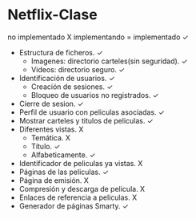 # Netflix-Clase

no implementado   X
implementando     =
implementado      ✓

- Estructura de ficheros. ✓
    - Imagenes: directorio carteles(sin seguridad). ✓
    - Videos: directorio seguro. ✓
- Identificación de usuarios. ✓
    - Creación de sesiones. ✓
    - Bloqueo de usuarios no registrados. ✓
- Cierre de sesion. ✓
- Perfil de usuario con peliculas asociadas. ✓
- Mostrar carteles y titulos de peliculas. ✓
- Diferentes vistas. X
    - Temática. X
    - Título. ✓
    - Alfabeticamente. ✓
- Identificador de peliculas ya vistas. X
- Páginas de las peliculas. ✓
- Página de emisión. X
- Compresión y descarga de pelicula. X
- Enlaces de referencia a peliculas. X
- Generador de páginas Smarty. ✓
